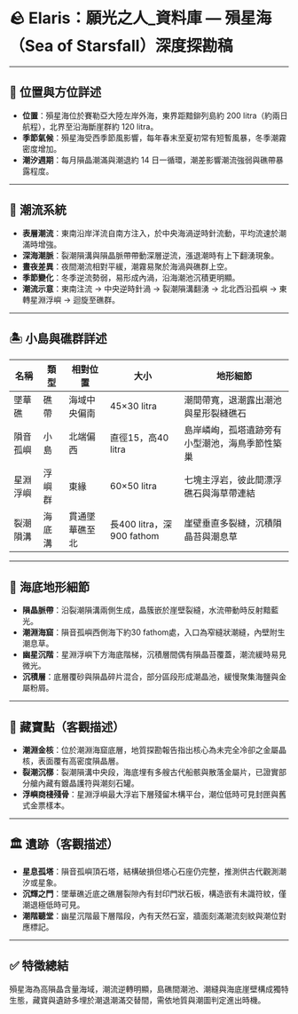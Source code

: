 
# 🪨 Elaris：願光之人_資料庫 — 殞星海（Sea of Starsfall）深度探勘稿

---

## 📍 位置與方位詳述
- **位置**：殞星海位於賽勒亞大陸左岸外海，東界距黯鉚列島約 200 litra（約兩日航程），北界至沿海斷崖群約 120 litra。
- **季節氣候**：殞星海受西季節風影響，每年春末至夏初常有短暫風暴，冬季潮霧密度增加。
- **潮汐週期**：每月隕晶潮滿與潮退約 14 日一循環，潮差影響潮流強弱與礁帶暴露程度。

---

## 🌊 潮流系統
- **表層潮流**：東南沿岸洋流自南方注入，於中央海渦逆時針流動，平均流速於潮滿時增強。
- **深海潮脈**：裂潮隕溝與隕晶脈帶帶動深層逆流，漲退潮時有上下翻湧現象。
- **晝夜差異**：夜間潮流相對平緩，潮霧易聚於海渦與礁群上空。
- **季節變化**：冬季逆流勢弱，易形成內渦，沿海潮池沉積更明顯。
- **潮流示意**：東南注流 → 中央逆時針渦 → 裂潮隕溝翻湧 → 北北西沿孤嶼 → 東轉星淵浮嶼 → 迴旋至礁群。

---

## 🏝️ 小島與礁群詳述

| 名稱 | 類型 | 相對位置 | 大小 | 地形細節 |
|------|------|-----------|------|-----------|
| 墜華礁 | 礁帶 | 海域中央偏南 | 45×30 litra | 潮間帶寬，退潮露出潮池與星形裂縫礁石 |
| 隕音孤嶼 | 小島 | 北端偏西 | 直徑15，高40 litra | 島岸嶙峋，孤塔遺跡旁有小型潮池，海鳥季節性築巢 |
| 星淵浮嶼 | 浮嶼群 | 東緣 | 60×50 litra | 七塊主浮岩，彼此間漂浮礁石與海草帶連結 |
| 裂潮隕溝 | 海底溝 | 貫通墜華礁至北 | 長400 litra，深900 fathom | 崖壁垂直多裂縫，沉積隕晶苔與潮息草 |

---

## 🌊 海底地形細節
- **隕晶脈帶**：沿裂潮隕溝兩側生成，晶簇嵌於崖壁裂縫，水流帶動時反射黯藍光。
- **潮淵海窟**：隕音孤嶼西側海下約30 fathom處，入口為窄縫狀潮縫，內壁附生潮息草。
- **幽星沉階**：星淵浮嶼下方海底階梯，沉積層間偶有隕晶苔覆蓋，潮流緩時易見微光。
- **沉積層**：底層覆砂與隕晶碎片混合，部分區段形成潮晶池，緩慢聚集海鹽與金屬粉屑。

---

## 💎 藏寶點（客觀描述）
- **潮淵金核**：位於潮淵海窟底層，地質探勘報告指出核心為未完全冷卻之金屬晶核，表面覆有高密度隕晶層。
- **裂潮沉槨**：裂潮隕溝中央段，海底埋有多艘古代船骸與散落金屬片，已證實部分艙內藏有鍍晶護符與潮刻石罐。
- **浮嶼商棧殘骨**：星淵浮嶼最大浮岩下層殘留木構平台，潮位低時可見封匣與舊式金票樣本。

---

## 🏛️ 遺跡（客觀描述）
- **星息孤塔**：隕音孤嶼頂石塔，結構破損但塔心石座仍完整，推測供古代觀測潮汐或星象。
- **沉輝之門**：墜華礁近底之礁層裂隙內有封印門狀石板，構造嵌有未識符紋，僅潮退極低時可見。
- **潮階聽堂**：幽星沉階最下層階段，內有天然石室，牆面刻滿潮流刻紋與潮位對應標記。

---

## ✅ 特徵總結
殞星海為高隕晶含量海域，潮流逆轉明顯，島礁間潮池、潮縫與海底崖壁構成獨特生態，藏寶與遺跡多埋於潮退潮滿交替間，需依地質與潮圖判定進出時機。
